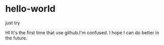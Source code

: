 # hello-world
just try

HI It's the first time that use github.I'm confused.
I hope I can do better in the future.
